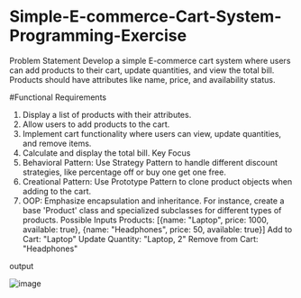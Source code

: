 # Simple-E-commerce-Cart-System-Programming-Exercise
Problem Statement
Develop a simple E-commerce cart system where users can add products to their cart, update quantities, and view the total bill. Products
should have attributes like name, price, and availability status.

#Functional Requirements
1. Display a list of products with their attributes.
2. Allow users to add products to the cart.
3. Implement cart functionality where users can view, update quantities, and remove items.
4. Calculate and display the total bill.
Key Focus
1. Behavioral Pattern: Use Strategy Pattern to handle different discount strategies, like percentage off or buy one get one free.
2. Creational Pattern: Use Prototype Pattern to clone product objects when adding to the cart.
3. OOP: Emphasize encapsulation and inheritance. For instance, create a base 'Product' class and specialized subclasses for different
types of products.
Possible Inputs
Products: [{name: "Laptop", price: 1000, available: true}, {name: "Headphones", price: 50, available: true}]
Add to Cart: "Laptop"
Update Quantity: "Laptop, 2"
Remove from Cart: "Headphones"


output


![image](https://github.com/user-attachments/assets/8e1c3ea2-7060-4831-863e-baf7a3386f84)

